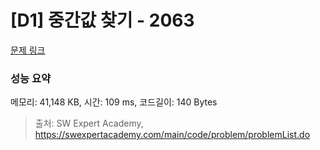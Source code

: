 # [D1] 중간값 찾기 - 2063 

[문제 링크](https://swexpertacademy.com/main/code/problem/problemDetail.do?contestProbId=AV5QPsXKA2UDFAUq) 

### 성능 요약

메모리: 41,148 KB, 시간: 109 ms, 코드길이: 140 Bytes



> 출처: SW Expert Academy, https://swexpertacademy.com/main/code/problem/problemList.do